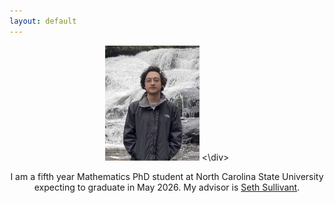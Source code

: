 ```yaml
---
layout: default
---
```

<div style="text-align: center;">
<img src="fp.jpeg" alt="" width="30%"/>
<\div>

I am a fifth year Mathematics PhD student at North Carolina State University expecting to graduate in May 2026. My advisor is [Seth Sullivant](https://sethsullivant.wordpress.ncsu.edu).
